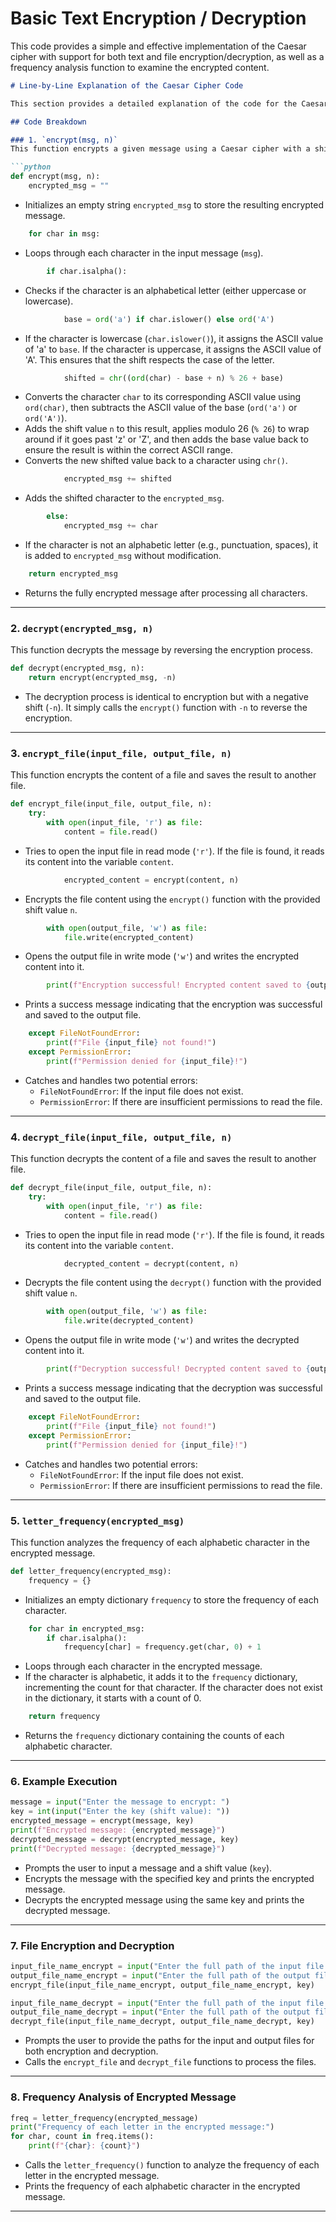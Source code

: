 # Basic Text Encryption / Decryption
This code provides a simple and effective implementation of the Caesar cipher with support for both text and file encryption/decryption, as well as a frequency analysis function to examine the encrypted content.

```markdown
# Line-by-Line Explanation of the Caesar Cipher Code

This section provides a detailed explanation of the code for the Caesar cipher implementation, file encryption, decryption, and frequency analysis.

## Code Breakdown

### 1. `encrypt(msg, n)`
This function encrypts a given message using a Caesar cipher with a shift value `n`.

```python
def encrypt(msg, n):
    encrypted_msg = ""
```
- Initializes an empty string `encrypted_msg` to store the resulting encrypted message.

```python
    for char in msg:
```
- Loops through each character in the input message (`msg`).

```python
        if char.isalpha():
```
- Checks if the character is an alphabetical letter (either uppercase or lowercase).

```python
            base = ord('a') if char.islower() else ord('A')
```
- If the character is lowercase (`char.islower()`), it assigns the ASCII value of 'a' to `base`. If the character is uppercase, it assigns the ASCII value of 'A'. This ensures that the shift respects the case of the letter.

```python
            shifted = chr((ord(char) - base + n) % 26 + base)
```
- Converts the character `char` to its corresponding ASCII value using `ord(char)`, then subtracts the ASCII value of the base (`ord('a')` or `ord('A')`).
- Adds the shift value `n` to this result, applies modulo 26 (`% 26`) to wrap around if it goes past 'z' or 'Z', and then adds the base value back to ensure the result is within the correct ASCII range.
- Converts the new shifted value back to a character using `chr()`.

```python
            encrypted_msg += shifted
```
- Adds the shifted character to the `encrypted_msg`.

```python
        else:
            encrypted_msg += char
```
- If the character is not an alphabetic letter (e.g., punctuation, spaces), it is added to `encrypted_msg` without modification.

```python
    return encrypted_msg
```
- Returns the fully encrypted message after processing all characters.

---

### 2. `decrypt(encrypted_msg, n)`
This function decrypts the message by reversing the encryption process.

```python
def decrypt(encrypted_msg, n):
    return encrypt(encrypted_msg, -n)
```
- The decryption process is identical to encryption but with a negative shift (`-n`). It simply calls the `encrypt()` function with `-n` to reverse the encryption.

---

### 3. `encrypt_file(input_file, output_file, n)`
This function encrypts the content of a file and saves the result to another file.

```python
def encrypt_file(input_file, output_file, n):
    try:
        with open(input_file, 'r') as file:
            content = file.read()
```
- Tries to open the input file in read mode (`'r'`). If the file is found, it reads its content into the variable `content`.

```python
            encrypted_content = encrypt(content, n)
```
- Encrypts the file content using the `encrypt()` function with the provided shift value `n`.

```python
        with open(output_file, 'w') as file:
            file.write(encrypted_content)
```
- Opens the output file in write mode (`'w'`) and writes the encrypted content into it.

```python
        print(f"Encryption successful! Encrypted content saved to {output_file}.")
```
- Prints a success message indicating that the encryption was successful and saved to the output file.

```python
    except FileNotFoundError:
        print(f"File {input_file} not found!")
    except PermissionError:
        print(f"Permission denied for {input_file}!")
```
- Catches and handles two potential errors:
  - `FileNotFoundError`: If the input file does not exist.
  - `PermissionError`: If there are insufficient permissions to read the file.

---

### 4. `decrypt_file(input_file, output_file, n)`
This function decrypts the content of a file and saves the result to another file.

```python
def decrypt_file(input_file, output_file, n):
    try:
        with open(input_file, 'r') as file:
            content = file.read()
```
- Tries to open the input file in read mode (`'r'`). If the file is found, it reads its content into the variable `content`.

```python
            decrypted_content = decrypt(content, n)
```
- Decrypts the file content using the `decrypt()` function with the provided shift value `n`.

```python
        with open(output_file, 'w') as file:
            file.write(decrypted_content)
```
- Opens the output file in write mode (`'w'`) and writes the decrypted content into it.

```python
        print(f"Decryption successful! Decrypted content saved to {output_file}.")
```
- Prints a success message indicating that the decryption was successful and saved to the output file.

```python
    except FileNotFoundError:
        print(f"File {input_file} not found!")
    except PermissionError:
        print(f"Permission denied for {input_file}!")
```
- Catches and handles two potential errors:
  - `FileNotFoundError`: If the input file does not exist.
  - `PermissionError`: If there are insufficient permissions to read the file.

---

### 5. `letter_frequency(encrypted_msg)`
This function analyzes the frequency of each alphabetic character in the encrypted message.

```python
def letter_frequency(encrypted_msg):
    frequency = {}
```
- Initializes an empty dictionary `frequency` to store the frequency of each character.

```python
    for char in encrypted_msg:
        if char.isalpha():
            frequency[char] = frequency.get(char, 0) + 1
```
- Loops through each character in the encrypted message.
- If the character is alphabetic, it adds it to the `frequency` dictionary, incrementing the count for that character. If the character does not exist in the dictionary, it starts with a count of 0.

```python
    return frequency
```
- Returns the `frequency` dictionary containing the counts of each alphabetic character.

---

### 6. Example Execution
```python
message = input("Enter the message to encrypt: ")
key = int(input("Enter the key (shift value): "))
encrypted_message = encrypt(message, key)
print(f"Encrypted message: {encrypted_message}")
decrypted_message = decrypt(encrypted_message, key)
print(f"Decrypted message: {decrypted_message}")
```
- Prompts the user to input a message and a shift value (`key`).
- Encrypts the message with the specified key and prints the encrypted message.
- Decrypts the encrypted message using the same key and prints the decrypted message.

---

### 7. File Encryption and Decryption
```python
input_file_name_encrypt = input("Enter the full path of the input file to encrypt: ")
output_file_name_encrypt = input("Enter the full path of the output file for encryption: ")
encrypt_file(input_file_name_encrypt, output_file_name_encrypt, key)

input_file_name_decrypt = input("Enter the full path of the input file to decrypt: ")
output_file_name_decrypt = input("Enter the full path of the output file for decryption: ")
decrypt_file(input_file_name_decrypt, output_file_name_decrypt, key)
```
- Prompts the user to provide the paths for the input and output files for both encryption and decryption.
- Calls the `encrypt_file` and `decrypt_file` functions to process the files.

---

### 8. Frequency Analysis of Encrypted Message
```python
freq = letter_frequency(encrypted_message)
print("Frequency of each letter in the encrypted message:")
for char, count in freq.items():
    print(f"{char}: {count}")
```
- Calls the `letter_frequency()` function to analyze the frequency of each letter in the encrypted message.
- Prints the frequency of each alphabetic character in the encrypted message.

---
